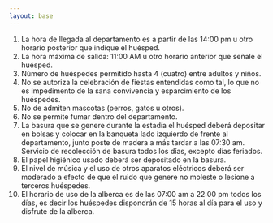 ```yaml
---
layout: base
---
```

1. La hora de llegada al departamento es a partir de las 14:00 pm u otro horario posterior que indique el huésped.
2. La hora máxima de salida: 11:00 AM u otro horario anterior que señale el huésped.
3. Número de huéspedes permitido hasta 4 (cuatro) entre adultos y niños.
4. No se autoriza la celebración de fiestas entendidas como tal, lo que no es impedimento de la sana convivencia y esparcimiento de los huéspedes.
5. No de admiten mascotas (perros, gatos u otros).
6. No se permite fumar dentro del departamento.
7. La basura que se genere durante la estadía el huésped deberá depositar en bolsas y colocar en la banqueta lado izquierdo de frente al departamento, junto poste de madera a más tardar a las 07:30 am. Servicio de recolección de basura todos los días, excepto días feriados.
8. El papel higiénico usado deberá ser depositado en la basura.
9. El nivel de música y el uso de otros aparatos eléctricos deberá ser moderado a efecto de que el ruido que genere no moleste o lesione a terceros huéspedes.
10. El horario de uso de la alberca es de las 07:00 am a 22:00 pm todos los días, es decir los huéspedes dispondrán de 15 horas al día para el uso y disfrute de la alberca.